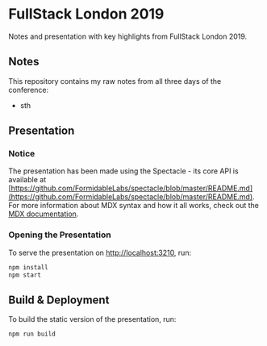 # FullStack London 2019

Notes and presentation with key highlights from FullStack London 2019.

## Notes

This repository contains my raw notes from all three days of the conference:

* sth

## Presentation

### Notice

The presentation has been made using the Spectacle - its core API is available at [https://github.com/FormidableLabs/spectacle/blob/master/README.md](https://github.com/FormidableLabs/spectacle/blob/master/README.md). For more information about MDX syntax and how it all works, check out the [MDX documentation](https://mdxjs.com/).

### Opening the Presentation

To serve the presentation on [http://localhost:3210](http://localhost:3210), run:

```bash
npm install
npm start
```

## Build & Deployment

To build the static version of the presentation, run:

```bash
npm run build
```
